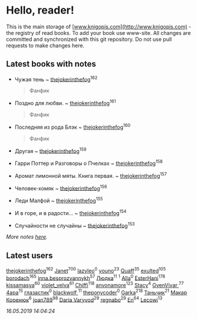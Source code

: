 # Hello, reader!
This is the main storage of [www.knigopis.com](http://www.knigopis.com) - the registry of read books.
To add your book use www-site. All changes are committed and synchronized with this git repository.
Do not use pull requests to make changes here.


## Latest books with notes
* Чужая тень ~ [thejokerinthefog](users/317/317244423-vkontakte)<sup>162</sup>
    > Фанфик

* Поздно для любви. ~ [thejokerinthefog](users/317/317244423-vkontakte)<sup>161</sup>
    > Фанфик

* Последняя из рода Блэк ~ [thejokerinthefog](users/317/317244423-vkontakte)<sup>160</sup>
    > Фанфик

* Другая ~ [thejokerinthefog](users/317/317244423-vkontakte)<sup>159</sup>

* Гарри Поттер и Разговоры о Пчелках ~ [thejokerinthefog](users/317/317244423-vkontakte)<sup>158</sup>

* Аромат лимонной мяты. Книга первая. ~ [thejokerinthefog](users/317/317244423-vkontakte)<sup>157</sup>

* Человек-хомяк ~ [thejokerinthefog](users/317/317244423-vkontakte)<sup>156</sup>

* Леди Малфой ~ [thejokerinthefog](users/317/317244423-vkontakte)<sup>155</sup>

* И в горе, и в радости... ~ [thejokerinthefog](users/317/317244423-vkontakte)<sup>154</sup>

* Случайности не случайны ~ [thejokerinthefog](users/317/317244423-vkontakte)<sup>153</sup>


_More notes [here](latest_books_with_notes.md)._


## Latest users
[thejokerinthefog](users/317/317244423-vkontakte)<sup>162</sup> 
[Janet](users/108/108113656204404967440-google)<sup>700</sup> 
[lazyleo](users/116/116845519572391639637-google)<sup>0</sup> 
[youno](users/302/302928912-vkontakte)<sup>23</sup> 
[Quaff](users/122/12267158-vkontakte)<sup>35</sup> 
[exulted](users/100/100599204551896265722-google)<sup>105</sup> 
[borodach](users/157/15706320-vkontakte)<sup>165</sup> 
[inna.besprozvannykh](users/733/73323849-yandex)<sup>57</sup> 
[Людка](users/111/111038749-vkontakte)<sup>11</sup> 
[](users/114/114792281744850455512-google)<sup>1</sup> 
[Alla](users/103/103352250712959229257-google)<sup>0</sup> 
[EsterHani](users/305/30558181-vkontakte)<sup>178</sup> 
[kissamasya](users/684/68439978-vkontakte)<sup>60</sup> 
[violet_velva](users/116/116961712580551399099-google)<sup>61</sup> 
[Chiffi](users/105/105831994080785626680-google)<sup>118</sup> 
[anvonamore](users/595/5957175-vkontakte)<sup>123</sup> 
[Stacy](users/309/30902475-vkontakte)<sup>4</sup> 
[GvenVivar ](users/158/158266434925901-facebook)<sup>77</sup> 
[4apa](users/117/117392596378069249667-google)<sup>15</sup> 
[глазастик](users/115/115257673890455357280-google)<sup>0</sup> 
[blackwolf ](users/236/236639644-vkontakte)<sup>11</sup> 
[theponycoder](users/195/195144442-vkontakte)<sup>0</sup> 
[Garka](users/115/115753719718250012620-google)<sup>218</sup> 
[Таньчик](users/209/2096581563762610-facebook)<sup>21</sup> 
[Макар Коренюк](users/126/126368737-vkontakte)<sup>6</sup> 
[joan789](users/240/2401650-vkontakte)<sup>98</sup> 
[Daria Varyvod](users/829/829893410524253-facebook)<sup>29</sup> 
[regnabo](users/870/870059322-yandex)<sup>29</sup> 
[En](users/333/333646551-vkontakte)<sup>64</sup> 
[Lecowi](users/521/521873425-vkontakte)<sup>13</sup> 


_16.05.2019 14:04:24_
